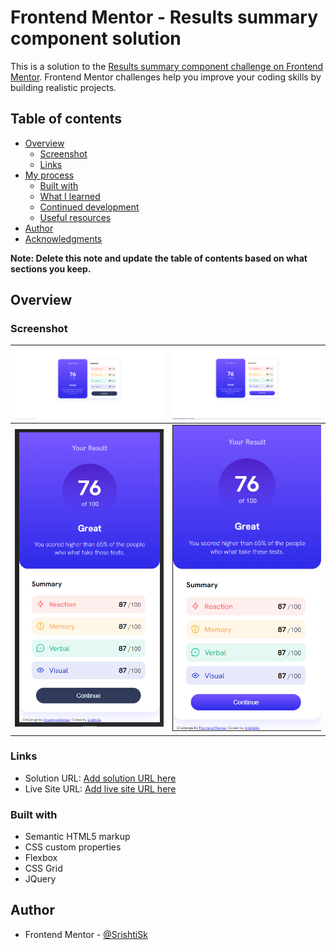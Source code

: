 # Frontend Mentor - Results summary component solution

This is a solution to the [Results summary component challenge on Frontend Mentor](https://www.frontendmentor.io/challenges/results-summary-component-CE_K6s0maV). Frontend Mentor challenges help you improve your coding skills by building realistic projects. 

## Table of contents

- [Overview](#overview)
  - [Screenshot](#screenshot)
  - [Links](#links)
- [My process](#my-process)
  - [Built with](#built-with)
  - [What I learned](#what-i-learned)
  - [Continued development](#continued-development)
  - [Useful resources](#useful-resources)
- [Author](#author)
- [Acknowledgments](#acknowledgments)

**Note: Delete this note and update the table of contents based on what sections you keep.**

## Overview

### Screenshot

| ![desktop](./design/solutioin-images/desktop.png) | ![desktop-active](./design/solutioin-images/desktop-active.png) |
| --------------------------------------- | --------------------------------------- |
| ![mobile](./design/solutioin-images/mobile.png) | ![mobile-active](./design/solutioin-images/mobile-active.png) |

### Links

- Solution URL: [Add solution URL here](https://your-solution-url.com)
- Live Site URL: [Add live site URL here](https://your-live-site-url.com)

### Built with

- Semantic HTML5 markup
- CSS custom properties
- Flexbox
- CSS Grid
- JQuery


## Author

- Frontend Mentor - [@SrishtiSk](https://www.frontendmentor.io/profile/SrishtiSk)
